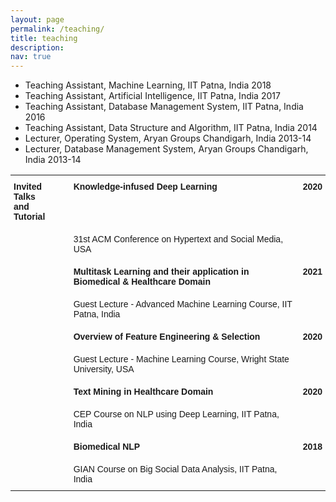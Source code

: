 ```yaml
---
layout: page
permalink: /teaching/
title: teaching
description: 
nav: true
---
```

<ul>
<li> Teaching Assistant, Machine Learning, IIT Patna, India 2018 </li>
<li> Teaching Assistant, Artificial Intelligence, IIT Patna, India 2017 </li>
<li> Teaching Assistant, Database Management System, IIT Patna, India 2016 </li>
<li> Teaching Assistant, Data Structure and Algorithm, IIT Patna, India 2014 </li>
<li> Lecturer, Operating System, Aryan Groups Chandigarh, India 2013-14 </li>
<li> Lecturer, Database Management System, Aryan Groups Chandigarh, India 2013-14 </li>
</ul>






<style type="text/css">
.tg  {border-color:#ccc;border-spacing:0;}
.tg td{border-bottom-width:1px;border-color:#ccc;border-style:solid;border-top-width:1px;
  border-width:0px;font-family:Arial, sans-serif;font-size:14px;overflow:hidden;padding:10px 5px;
  word-break:normal;}
.tg th{border-bottom-width:1px;border-color:#ccc;border-style:solid;border-top-width:1px;
  border-width:0px;color:#333;font-family:Arial, sans-serif;font-size:14px;font-weight:normal;overflow:hidden;
  padding:10px 5px;word-break:normal;}
.tg .tg-buh4{text-align:left;vertical-align:top}
.tg .tg-0pky{border-color:inherit;text-align:left;vertical-align:top}
.tg .tg-btxf{border-color:inherit;text-align:left;vertical-align:top}
.tg .tg-0lax{text-align:left;vertical-align:top}
@media screen and (max-width: 767px) {.tg {width: auto !important;}.tg col {width: auto !important;}.tg-wrap {overflow-x: auto;-webkit-overflow-scrolling: touch;}}</style>
<div><table class="tg">
<tbody>
  <tr>
    <td class="tg-0pky"><span style="font-weight:bold">Invited Talks</span><br><span style="font-weight:bold">and Tutorial</span></td>
    <td></td>
    <td class="tg-0pky"><span style="font-weight:bold">Knowledge-infused Deep Learning</span></td>
    <td class="tg-0pky"><span style="font-weight:bold">2020</span></td>
  </tr>
  <tr>
    <td class="tg-btxf"></td>
    <td></td>
    <td>31st ACM Conference on Hypertext and Social Media, USA</td>
    <td class="tg-btxf"></td>
  </tr>
  <tr>
    <td class="tg-0lax"></td>
    <td></td>
    <td class="tg-0lax"><span style="font-weight:bold">Multitask Learning and their application in </span><br><span style="font-weight:bold">Biomedical &amp; Healthcare Domain</span></td>
    <td class="tg-0lax"><span style="font-weight:bold">2021</span></td>
  </tr>
  <tr>
    <td class="tg-buh4"></td>
    <td></td>
    <td class="tg-buh4">Guest Lecture - Advanced Machine Learning Course, IIT Patna, India</td>
    <td class="tg-buh4"></td>
  </tr>
  <tr>
    <td class="tg-0pky"></td>
    <td></td>
    <td class="tg-0pky"><span style="font-weight:bold">Overview of Feature Engineering &amp; Selection</span></td>
    <td class="tg-0pky"><span style="font-weight:bold">2020</span></td>
  </tr>
  <tr>
    <td class="tg-btxf"></td>
    <td></td>
    <td class="tg-btxf">Guest Lecture - Machine Learning Course, Wright State University, USA</td>
    <td class="tg-btxf"></td>
  </tr>
  <tr>
    <td class="tg-0pky"></td>
    <td></td>
    <td class="tg-0pky"><span style="font-weight:bold">Text Mining in Healthcare Domain</span></td>
    <td class="tg-0pky"><span style="font-weight:bold">2020</span></td>
  </tr>
  <tr>
    <td class="tg-btxf"></td>
    <td></td>
    <td class="tg-btxf">CEP Course on NLP using Deep Learning, IIT Patna, India</td>
    <td class="tg-btxf"></td>
  </tr>
  <tr>
    <td class="tg-0pky"></td>
    <td></td>
    <td class="tg-0pky"><span style="font-weight:bold">Biomedical NLP</span></td>
    <td class="tg-0pky"><span style="font-weight:bold">2018</span></td>
  </tr>
  <tr>
    <td class="tg-btxf"></td>
    <td></td>
    <td class="tg-btxf">GIAN Course on Big Social Data Analysis, IIT Patna, India</td>
    <td class="tg-btxf"></td>
  </tr>
</tbody>
</table></div>
